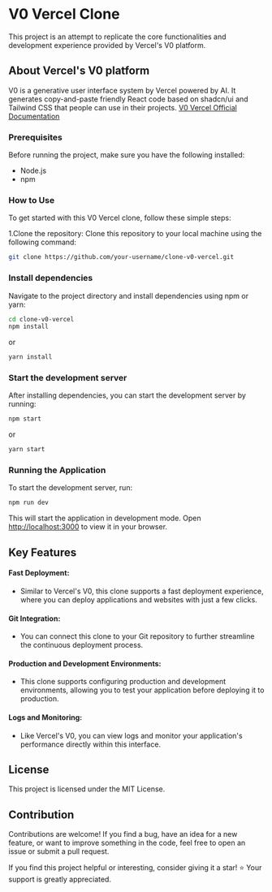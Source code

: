# V0 Vercel Clone

This project is an attempt to replicate the core functionalities and development experience provided by Vercel's V0 platform.

## About Vercel's V0 platform

 V0 is a generative user interface system by Vercel powered by AI. It generates copy-and-paste friendly React code based on shadcn/ui and Tailwind CSS that people can use in their projects.
 [V0 Vercel Official Documentation](https://v0.dev/docs)


### Prerequisites

Before running the project, make sure you have the following installed:

- Node.js
- npm

### How to Use

To get started with this V0 Vercel clone, follow these simple steps:

1.Clone the repository: Clone this repository to your local machine using the following command:

```bash
git clone https://github.com/your-username/clone-v0-vercel.git
```

### Install dependencies

Navigate to the project directory and install dependencies using npm or yarn:

```bash
cd clone-v0-vercel
npm install

```

or

```bash
yarn install
```

### Start the development server

After installing dependencies, you can start the development server by running:

```bash
npm start
```

or

```bash
yarn start
```

### Running the Application

To start the development server, run:

```bash
npm run dev
```

This will start the application in development mode. Open [http://localhost:3000](http://localhost:3000) to view it in your browser.

## Key Features

#### Fast Deployment: 
- Similar to Vercel's V0, this clone supports a fast deployment experience, where you can deploy applications and websites with just a few clicks.
#### Git Integration: 
- You can connect this clone to your Git repository to further streamline the continuous deployment process.
#### Production and Development Environments:
- This clone supports configuring production and development environments, allowing you to test your application before deploying it to production.
#### Logs and Monitoring:
- Like Vercel's V0, you can view logs and monitor your application's performance directly within this interface.

## License

This project is licensed under the MIT License.

## Contribution

Contributions are welcome! If you find a bug, have an idea for a new feature, or want to improve something in the code, feel free to open an issue or submit a pull request.

If you find this project helpful or interesting, consider giving it a star! ⭐️ Your support is greatly appreciated.
